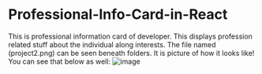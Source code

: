 # Professional-Info-Card-in-React
This is professional information card of developer. This displays
profession related stuff about the individual along interests. The file
named (project2.png) can be seen beneath folders. It is picture of how
it looks like!
You can see that below as well:
![image](https://github.com/Amash7/Professional-Info-Card-in-React/assets/124393380/e0ae1351-8d43-429c-bcb5-a723b5b0131e)
